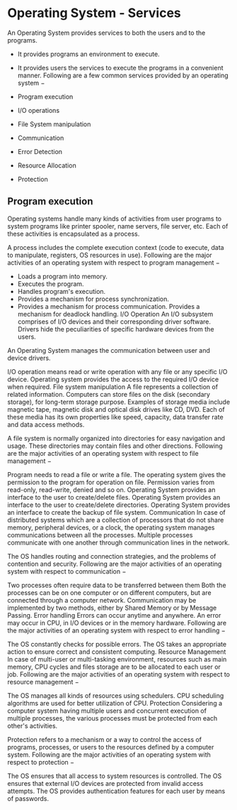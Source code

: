 # Operating System - Services
An Operating System provides services to both the users and to the programs.

- It provides programs an environment to execute.
- It provides users the services to execute the programs in a convenient manner.
Following are a few common services provided by an operating system −

- Program execution
- I/O operations
- File System manipulation
- Communication
- Error Detection
- Resource Allocation
- Protection

## Program execution
Operating systems handle many kinds of activities from user programs to system programs like printer spooler, name servers, file server, etc. Each of these activities is encapsulated as a process.

A process includes the complete execution context (code to execute, data to manipulate, registers, OS resources in use). Following are the major activities of an operating system with respect to program management −

- Loads a program into memory.
- Executes the program.
- Handles program's execution.
- Provides a mechanism for process synchronization.
- Provides a mechanism for process communication.
Provides a mechanism for deadlock handling.
I/O Operation
An I/O subsystem comprises of I/O devices and their corresponding driver software. Drivers hide the peculiarities of specific hardware devices from the users.

An Operating System manages the communication between user and device drivers.

I/O operation means read or write operation with any file or any specific I/O device.
Operating system provides the access to the required I/O device when required.
File system manipulation
A file represents a collection of related information. Computers can store files on the disk (secondary storage), for long-term storage purpose. Examples of storage media include magnetic tape, magnetic disk and optical disk drives like CD, DVD. Each of these media has its own properties like speed, capacity, data transfer rate and data access methods.

A file system is normally organized into directories for easy navigation and usage. These directories may contain files and other directions. Following are the major activities of an operating system with respect to file management −

Program needs to read a file or write a file.
The operating system gives the permission to the program for operation on file.
Permission varies from read-only, read-write, denied and so on.
Operating System provides an interface to the user to create/delete files.
Operating System provides an interface to the user to create/delete directories.
Operating System provides an interface to create the backup of file system.
Communication
In case of distributed systems which are a collection of processors that do not share memory, peripheral devices, or a clock, the operating system manages communications between all the processes. Multiple processes communicate with one another through communication lines in the network.

The OS handles routing and connection strategies, and the problems of contention and security. Following are the major activities of an operating system with respect to communication −

Two processes often require data to be transferred between them
Both the processes can be on one computer or on different computers, but are connected through a computer network.
Communication may be implemented by two methods, either by Shared Memory or by Message Passing.
Error handling
Errors can occur anytime and anywhere. An error may occur in CPU, in I/O devices or in the memory hardware. Following are the major activities of an operating system with respect to error handling −

The OS constantly checks for possible errors.
The OS takes an appropriate action to ensure correct and consistent computing.
Resource Management
In case of multi-user or multi-tasking environment, resources such as main memory, CPU cycles and files storage are to be allocated to each user or job. Following are the major activities of an operating system with respect to resource management −

The OS manages all kinds of resources using schedulers.
CPU scheduling algorithms are used for better utilization of CPU.
Protection
Considering a computer system having multiple users and concurrent execution of multiple processes, the various processes must be protected from each other's activities.

Protection refers to a mechanism or a way to control the access of programs, processes, or users to the resources defined by a computer system. Following are the major activities of an operating system with respect to protection −

The OS ensures that all access to system resources is controlled.
The OS ensures that external I/O devices are protected from invalid access attempts.
The OS provides authentication features for each user by means of passwords.
